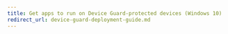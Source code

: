 ```yaml
---
title: Get apps to run on Device Guard-protected devices (Windows 10)
redirect_url: device-guard-deployment-guide.md
---
```

